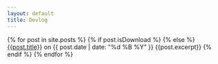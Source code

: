 ```yaml
---
layout: default
title: Devlog
---
```


{% for post in site.posts %}
{% if post.isDownload %}
{% else %}
<a href="{{site.url}}{{post.url}}">{{post.title}}</a> on {{ post.date | date: "%d %B %Y" }}
{{post.excerpt}} 
{% endif %}
{% endfor %}

